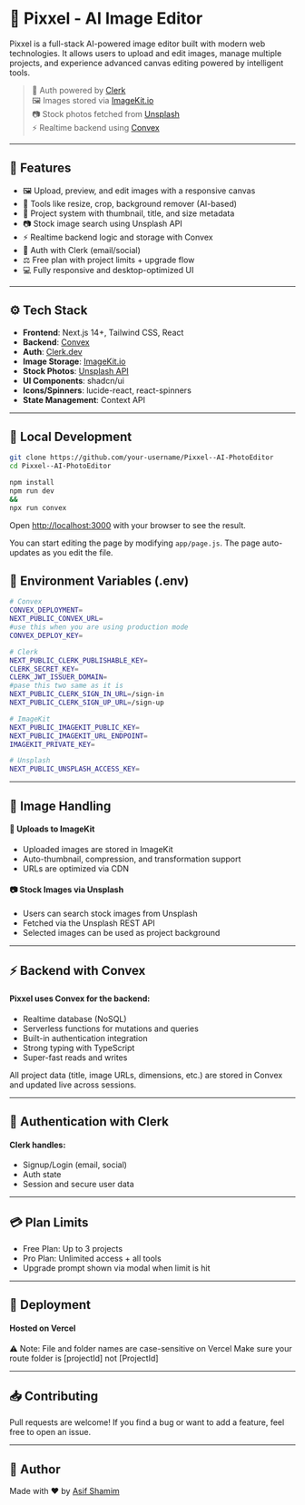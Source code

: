 # 📸 Pixxel - AI Image Editor

Pixxel is a full-stack AI-powered image editor built with modern web technologies. It allows users to upload and edit images, manage multiple projects, and experience advanced canvas editing powered by intelligent tools.

> 🔐 Auth powered by [Clerk](https://clerk.dev)  
> 🖼️ Images stored via [ImageKit.io](https://imagekit.io)  
> 📷 Stock photos fetched from [Unsplash](https://unsplash.com)  
> ⚡ Realtime backend using [Convex](https://convex.dev)

---

## 🚀 Features

- 🖼 Upload, preview, and edit images with a responsive canvas
- 🎨 Tools like resize, crop, background remover (AI-based)
- 📁 Project system with thumbnail, title, and size metadata
- 📷 Stock image search using Unsplash API
- ⚡ Realtime backend logic and storage with Convex
- 🔐 Auth with Clerk (email/social)
- ⚖️ Free plan with project limits + upgrade flow
- 💻 Fully responsive and desktop-optimized UI

---

## ⚙️ Tech Stack

- **Frontend**: Next.js 14+, Tailwind CSS, React
- **Backend**: [Convex](https://convex.dev)
- **Auth**: [Clerk.dev](https://clerk.dev)
- **Image Storage**: [ImageKit.io](https://imagekit.io)
- **Stock Photos**: [Unsplash API](https://unsplash.com/developers)
- **UI Components**: shadcn/ui
- **Icons/Spinners**: lucide-react, react-spinners
- **State Management**: Context API

---

## 🧪 Local Development

```bash
git clone https://github.com/your-username/Pixxel--AI-PhotoEditor
cd Pixxel--AI-PhotoEditor

npm install
npm run dev
&&
npx run convex
```
Open [http://localhost:3000](http://localhost:3000) with your browser to see the result.

You can start editing the page by modifying `app/page.js`. The page auto-updates as you edit the file.
## 📁 Environment Variables (.env)

```bash
# Convex
CONVEX_DEPLOYMENT=
NEXT_PUBLIC_CONVEX_URL=
#use this when you are using production mode
CONVEX_DEPLOY_KEY=

# Clerk
NEXT_PUBLIC_CLERK_PUBLISHABLE_KEY=
CLERK_SECRET_KEY=
CLERK_JWT_ISSUER_DOMAIN=
#pase this two same as it is
NEXT_PUBLIC_CLERK_SIGN_IN_URL=/sign-in
NEXT_PUBLIC_CLERK_SIGN_UP_URL=/sign-up

# ImageKit
NEXT_PUBLIC_IMAGEKIT_PUBLIC_KEY=
NEXT_PUBLIC_IMAGEKIT_URL_ENDPOINT=
IMAGEKIT_PRIVATE_KEY=

# Unsplash
NEXT_PUBLIC_UNSPLASH_ACCESS_KEY=
```

---

## 📸 Image Handling
#### 🔐 Uploads to ImageKit
- Uploaded images are stored in ImageKit
- Auto-thumbnail, compression, and transformation support
- URLs are optimized via CDN

#### 📷 Stock Images via Unsplash
- Users can search stock images from Unsplash
- Fetched via the Unsplash REST API
- Selected images can be used as project background

---

## ⚡ Backend with Convex

#### Pixxel uses Convex for the backend:

- Realtime database (NoSQL)
- Serverless functions for mutations and queries
- Built-in authentication integration
- Strong typing with TypeScript
- Super-fast reads and writes

All project data (title, image URLs, dimensions, etc.) are stored in Convex and updated live across sessions.

---

## 🔐 Authentication with Clerk
#### Clerk handles:
- Signup/Login (email, social)
- Auth state
- Session and secure user data

---

## 💳 Plan Limits
- Free Plan: Up to 3 projects
- Pro Plan: Unlimited access + all tools
- Upgrade prompt shown via modal when limit is hit

---

## 🚀 Deployment
#### Hosted on Vercel
⚠️ Note: File and folder names are case-sensitive on Vercel
Make sure your route folder is [projectId] not [ProjectId]

---

## 📥 Contributing
Pull requests are welcome!
If you find a bug or want to add a feature, feel free to open an issue.

---

## 👤 Author
Made with ❤️ by [Asif Shamim](https://github.com/asifcuber08)